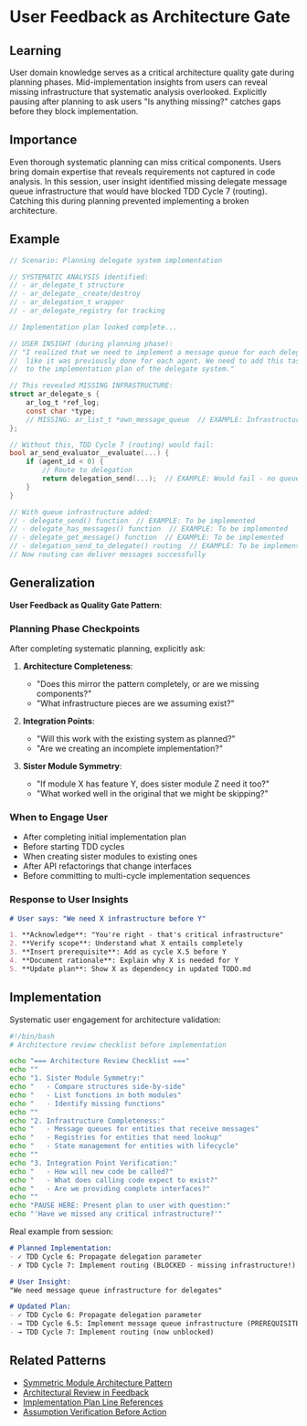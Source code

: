 # User Feedback as Architecture Gate

## Learning
User domain knowledge serves as a critical architecture quality gate during planning phases. Mid-implementation insights from users can reveal missing infrastructure that systematic analysis overlooked. Explicitly pausing after planning to ask users "Is anything missing?" catches gaps before they block implementation.

## Importance
Even thorough systematic planning can miss critical components. Users bring domain expertise that reveals requirements  not captured in code analysis. In this session, user insight identified missing delegate message queue infrastructure that would have blocked TDD Cycle 7 (routing). Catching this during planning prevented implementing a broken architecture.

## Example
```c
// Scenario: Planning delegate system implementation

// SYSTEMATIC ANALYSIS identified:
// - ar_delegate_t structure
// - ar_delegate__create/destroy
// - ar_delegation_t wrapper
// - ar_delegate_registry for tracking

// Implementation plan looked complete...

// USER INSIGHT (during planning phase):
// "I realized that we need to implement a message queue for each delegate,
//  like it was previously done for each agent. We need to add this task
//  to the implementation plan of the delegate system."

// This revealed MISSING INFRASTRUCTURE:
struct ar_delegate_s {
    ar_log_t *ref_log;
    const char *type;
    // MISSING: ar_list_t *own_message_queue  // EXAMPLE: Infrastructure to be added
};

// Without this, TDD Cycle 7 (routing) would fail:
bool ar_send_evaluator__evaluate(...) {
    if (agent_id < 0) {
        // Route to delegation
        return delegation_send(...);  // EXAMPLE: Would fail - no queue exists!
    }
}

// With queue infrastructure added:
// - delegate_send() function  // EXAMPLE: To be implemented
// - delegate_has_messages() function  // EXAMPLE: To be implemented
// - delegate_get_message() function  // EXAMPLE: To be implemented
// - delegation_send_to_delegate() routing  // EXAMPLE: To be implemented
// Now routing can deliver messages successfully
```

## Generalization
**User Feedback as Quality Gate Pattern**:

### Planning Phase Checkpoints
After completing systematic planning, explicitly ask:

1. **Architecture Completeness**:
   - "Does this mirror the pattern completely, or are we missing components?"
   - "What infrastructure pieces are we assuming exist?"

2. **Integration Points**:
   - "Will this work with the existing system as planned?"
   - "Are we creating an incomplete implementation?"

3. **Sister Module Symmetry**:
   - "If module X has feature Y, does sister module Z need it too?"
   - "What worked well in the original that we might be skipping?"

### When to Engage User
- After completing initial implementation plan
- Before starting TDD cycles
- When creating sister modules to existing ones
- After API refactorings that change interfaces
- Before committing to multi-cycle implementation sequences

### Response to User Insights
```markdown
# User says: "We need X infrastructure before Y"

1. **Acknowledge**: "You're right - that's critical infrastructure"
2. **Verify scope**: Understand what X entails completely
3. **Insert prerequisite**: Add as cycle X.5 before Y
4. **Document rationale**: Explain why X is needed for Y
5. **Update plan**: Show X as dependency in updated TODO.md
```

## Implementation
Systematic user engagement for architecture validation:

```bash
#!/bin/bash
# Architecture review checklist before implementation

echo "=== Architecture Review Checklist ==="
echo ""
echo "1. Sister Module Symmetry:"
echo "   - Compare structures side-by-side"
echo "   - List functions in both modules"
echo "   - Identify missing functions"
echo ""
echo "2. Infrastructure Completeness:"
echo "   - Message queues for entities that receive messages"
echo "   - Registries for entities that need lookup"
echo "   - State management for entities with lifecycle"
echo ""
echo "3. Integration Point Verification:"
echo "   - How will new code be called?"
echo "   - What does calling code expect to exist?"
echo "   - Are we providing complete interfaces?"
echo ""
echo "PAUSE HERE: Present plan to user with question:"
echo "'Have we missed any critical infrastructure?'"
```

Real example from session:
```markdown
# Planned Implementation:
- ✓ TDD Cycle 6: Propagate delegation parameter
- ✗ TDD Cycle 7: Implement routing (BLOCKED - missing infrastructure!)

# User Insight:
"We need message queue infrastructure for delegates"

# Updated Plan:
- ✓ TDD Cycle 6: Propagate delegation parameter
- → TDD Cycle 6.5: Implement message queue infrastructure (PREREQUISITE)
- → TDD Cycle 7: Implement routing (now unblocked)
```

## Related Patterns
- [Symmetric Module Architecture Pattern](symmetric-module-architecture-pattern.md)
- [Architectural Review in Feedback](architectural-review-in-feedback.md)
- [Implementation Plan Line References](implementation-plan-line-references.md)
- [Assumption Verification Before Action](assumption-verification-before-action.md)
